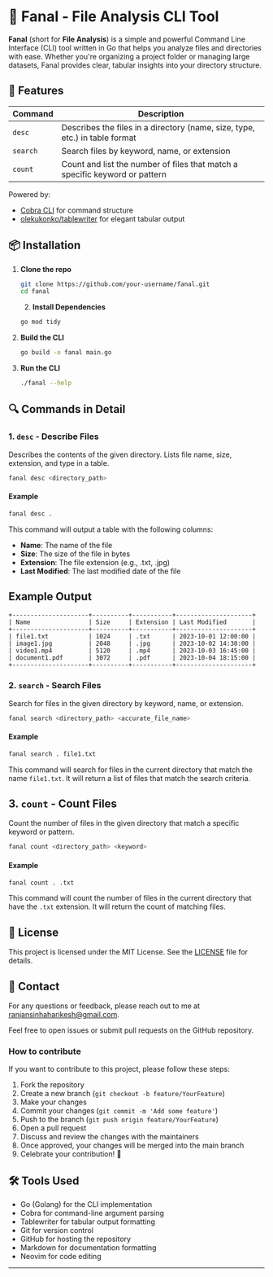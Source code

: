 # 📂 Fanal - File Analysis CLI Tool

**Fanal** (short for **File Analysis**) is a simple and powerful Command Line Interface (CLI) tool written in Go that helps you analyze files and directories with ease. Whether you're organizing a project folder or managing large datasets, Fanal provides clear, tabular insights into your directory structure.

## 🚀 Features

| Command  | Description                                                                 |
|----------|-----------------------------------------------------------------------------|
| `desc`   | Describes the files in a directory (name, size, type, etc.) in table format |
| `search` | Search files by keyword, name, or extension                                 |
| `count`  | Count and list the number of files that match a specific keyword or pattern |

Powered by:

- [Cobra CLI](https://github.com/spf13/cobra) for command structure
- [olekukonko/tablewriter](https://github.com/olekukonko/tablewriter) for elegant tabular output

## 📦 Installation

1. **Clone the repo**

   ```bash
   git clone https://github.com/your-username/fanal.git
   cd fanal
   ```

   2. **Install Dependencies**

    ```bash
    go mod tidy
    ```

3. **Build the CLI**
  
    ```bash
    go build -o fanal main.go
    ```

4. **Run the CLI**
  
    ```bash
    ./fanal --help
    ```

## 🔍 Commands in Detail

### 1. `desc` - Describe Files

Describes the contents of the given directory. Lists file name, size, extension, and type in a table.

```bash
fanal desc <directory_path>
```

#### Example

```bash
fanal desc .
```

This command will output a table with the following columns:

- **Name**: The name of the file
- **Size**: The size of the file in bytes
- **Extension**: The file extension (e.g., .txt, .jpg)
- **Last Modified**: The last modified date of the file

## Example Output

```plaintext
+---------------------+----------+-----------+---------------------+
| Name                | Size     | Extension | Last Modified       |
+---------------------+----------+-----------+---------------------+
| file1.txt           | 1024     | .txt      | 2023-10-01 12:00:00 |
| image1.jpg          | 2048     | .jpg      | 2023-10-02 14:30:00 | 
| video1.mp4          | 5120     | .mp4      | 2023-10-03 16:45:00 |
| document1.pdf       | 3072     | .pdf      | 2023-10-04 18:15:00 |
+---------------------+----------+-----------+---------------------+
```

### 2. `search` - Search Files

Search for files in the given directory by keyword, name, or extension.

```bash
fanal search <directory_path> <accurate_file_name> 
```

#### Example

```bash
fanal search . file1.txt
```

This command will search for files in the current directory that match the name `file1.txt`.
It will return a list of files that match the search criteria.

## 3. `count` - Count Files

Count the number of files in the given directory that match a specific keyword or pattern.

```bash
fanal count <directory_path> <keyword>
```

#### Example

```bash
fanal count . .txt
```

This command will count the number of files in the current directory that have the `.txt` extension.
It will return the count of matching files.

## 📄 License

This project is licensed under the MIT License. See the [LICENSE](LICENSE) file for details.

## 📧 Contact

For any questions or feedback, please reach out to me at [ranjansinhaharikesh@gmail.com](mailto:ranjansinhaharikesh@gmail.com).

Feel free to open issues or submit pull requests on the GitHub repository.

### How to contribute

If you want to contribute to this project, please follow these steps:

1. Fork the repository
2. Create a new branch (`git checkout -b feature/YourFeature`)
3. Make your changes
4. Commit your changes (`git commit -m 'Add some feature'`)
5. Push to the branch (`git push origin feature/YourFeature`)
6. Open a pull request
7. Discuss and review the changes with the maintainers
8. Once approved, your changes will be merged into the main branch
9. Celebrate your contribution! 🎉

## 🛠️ Tools Used

- Go (Golang) for the CLI implementation
- Cobra for command-line argument parsing
- Tablewriter for tabular output formatting
- Git for version control
- GitHub for hosting the repository
- Markdown for documentation formatting
- Neovim for code editing

---
